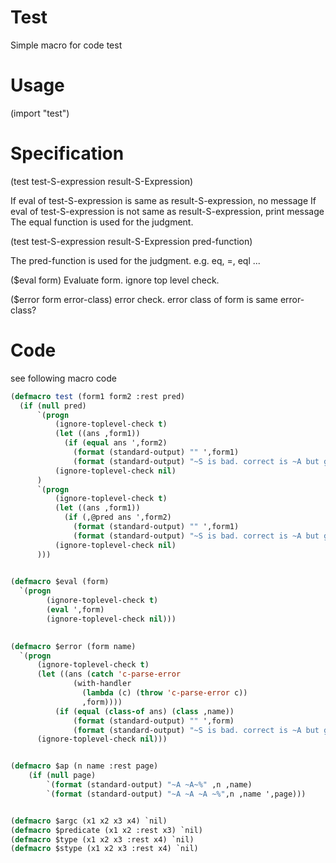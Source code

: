 # Test 
Simple macro for code test

# Usage
(import "test")

# Specification
(test test-S-expression result-S-Expression)

If eval of test-S-expression is same as result-S-expression, no message
If eval of test-S-expression is not same as result-S-expression, print message 
The equal function is used for the judgment.

(test test-S-expression result-S-Expression pred-function)

The pred-function is used for the judgment. e.g. eq, =, eql ...


($eval form)
Evaluate form. ignore top level check. 

($error form error-class)
error check. error class of form is same error-class?



# Code

see following macro code

```lisp
(defmacro test (form1 form2 :rest pred)
  (if (null pred)
      `(progn
          (ignore-toplevel-check t)
          (let ((ans ,form1))
            (if (equal ans ',form2)
              (format (standard-output) "" ',form1)
              (format (standard-output) "~S is bad. correct is ~A but got ~A ~%" ',form1 ',form2 ans)))
          (ignore-toplevel-check nil)
      )
      `(progn
          (ignore-toplevel-check t)
          (let ((ans ,form1))
            (if (,@pred ans ',form2)
              (format (standard-output) "" ',form1)
              (format (standard-output) "~S is bad. correct is ~A but got ~A ~%" ',form1, ',form2 ans)))
          (ignore-toplevel-check nil)
      )))
          

(defmacro $eval (form)
  `(progn 
        (ignore-toplevel-check t)
        (eval ',form)
        (ignore-toplevel-check nil)))
          

(defmacro $error (form name)
  `(progn
      (ignore-toplevel-check t)
      (let ((ans (catch 'c-parse-error
              (with-handler 
                (lambda (c) (throw 'c-parse-error c))
                ,form))))
          (if (equal (class-of ans) (class ,name))
              (format (standard-output) "" ',form)
              (format (standard-output) "~S is bad. correct is ~A but got ~A ~%" ',form (class ,name) (class-of ans))))
      (ignore-toplevel-check nil)))


(defmacro $ap (n name :rest page)
    (if (null page)
        `(format (standard-output) "~A ~A~%" ,n ,name)
        `(format (standard-output) "~A ~A ~A ~%",n ,name ',page)))


(defmacro $argc (x1 x2 x3 x4) `nil)
(defmacro $predicate (x1 x2 :rest x3) `nil)
(defmacro $type (x1 x2 x3 :rest x4) `nil)
(defmacro $stype (x1 x2 x3 :rest x4) `nil)

```
